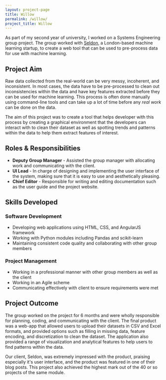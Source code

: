```yaml
---
layout: project-page
title: Willow
permalink: /willow/
project_title: Willow
---
```


As part of my second year of university, I worked on a Systems Engineering group project. The group worked with [Seldon](http://www.seldon.io), a London-based machine learning startup, to create a web tool that can be used to pre-process data for use with machine learning.

## Project Aim

Raw data collected from the real-world can be very messy, incoherent, and inconsistent. In most cases, the data have to be pre-processed to clean out inconsistencies within the data and have key features extracted before they can be used for machine learning. This process is often done manually using command-line tools and can take up a lot of time before any *real work* can be done on the data.

The aim of this project was to create a tool that helps developer with this process by creating a graphical environment that the developers can interact with to clean their dataset as well as spotting trends and patterns within the data to help them extract features of interest.

## Roles & Responsibilities

- **Deputy Group Manager** - Assisted the group manager with allocating work and communicating with the client. 
- **UI Lead** - In charge of designing and implementing the user interface of the system, making sure that it is easy to use and aesthetically pleasing. 
- **Chief Editor** - Responsible for writing and editing documentation such as the user guide and the project website.

## Skills Developed

### Software Development

- Developing web applications using HTML, CSS, and AngularJS framework
- Working with Python modules including Pandas and scikit-learn
- Maintaining consistent code quality and collaborating with other group members

### Project Management

- Working in a professional manner with other group members as well as the client
- Working in an Agile scheme
- Communicating effectively with client to ensure requirements were met

## Project Outcome

The group worked on the project for 6 months and were wholly responsible for planning, coding, and communicating with the client. The final product was a web-app that allowed users to upload their datasets in CSV and Excel formats, and provided options such as filling in missing data, feature encoding, and discretization to clean the dataset. The application also provided a range of visualization and analytical features to help users to find patterns within the data.

Our client, Seldon, was extremely impressed with the product, praising especially it's user interface, and the product was featured in one of their blog posts. This project also achieved the highest mark out of the 40 or so projects of the same module.